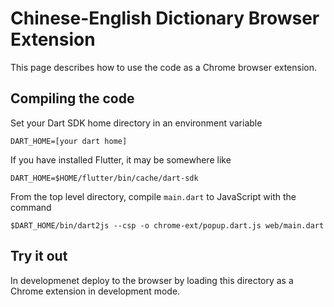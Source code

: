 # Chinese-English Dictionary Browser Extension

This page describes how to use the code as a Chrome browser extension.

## Compiling the code

Set your Dart SDK home directory in an environment variable

```shell
DART_HOME=[your dart home]
```

If you have installed Flutter, it may be somewhere like

```shell
DART_HOME=$HOME/flutter/bin/cache/dart-sdk
```

From the top level directory, compile `main.dart` to JavaScript with the command

```shell
$DART_HOME/bin/dart2js --csp -o chrome-ext/popup.dart.js web/main.dart 
```
## Try it out

In developmenet deploy to the browser by loading this directory as a Chrome
extension in development mode.